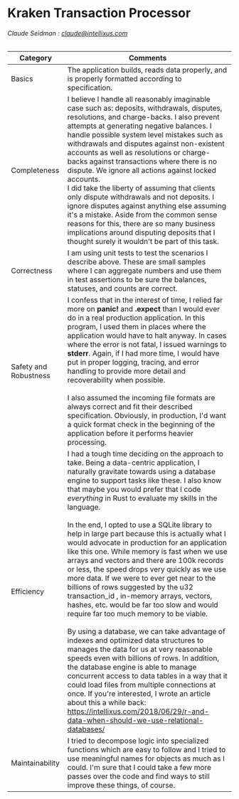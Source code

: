 # Kraken Transaction Processor

###### Claude Seidman : claude@intellixus.com





| Category              | Comments                                                     |
| --------------------- | ------------------------------------------------------------ |
| Basics                | The application builds, reads data properly, and is properly formatted according to specification. |
| Completeness          | I believe I handle all reasonably imaginable case such as: deposits, withdrawals, disputes, resolutions, and charge-backs.  I also prevent attempts at generating negative balances. I handle possible system level mistakes such as withdrawals and disputes against non-existent accounts as well as resolutions or charge-backs against transactions where there is no dispute. We ignore all actions against locked accounts.<br />I did take the liberty of assuming that clients only dispute withdrawals and not deposits. I ignore disputes against anything else assuming it's a mistake. Aside from the common sense reasons for this, there are so many business implications  around disputing deposits that I thought surely it wouldn't be part of this task. |
| Correctness           | I am using unit tests to test the scenarios I describe above. These are small samples where I can aggregate numbers and use them in test assertions to be sure the balances, statuses, and counts are correct. |
| Safety and Robustness | I confess that in the interest of time, I relied far more on **panic!** and **.expect** than I would ever do in a real production application. In this program, I used them in places where the application would have to halt anyway. In cases where the error is not fatal, I issued warnings to **stderr**. Again, if I had more time, I would have put in proper logging, tracing, and error handling to provide more detail and recoverability when possible. <br /><br />I also assumed the incoming file formats are always correct and fit their described specification. Obviously, in production, I'd want a quick format check in the beginning of the application before it performs heavier processing. |
| Efficiency            | I had a tough time deciding on the approach to take. Being a data-centric application, I naturally gravitate towards using a database engine to support tasks like these. I also know that maybe you would prefer that I code *everything* in Rust to evaluate my skills in the language. <br /><br />In the end, I opted to use a SQLite library to help in large part because this is actually what I would advocate in production for an application like this one. While memory is fast when we use arrays and vectors and there are 100k records or less, the speed drops very quickly as we use more data. If we were to ever get near to the billions of rows suggested by the u32 transaction_id , in-memory arrays, vectors, hashes, etc. would be far too slow and would require far too much memory to be viable. <br /><br />By using a database, we can take advantage of indexes and optimized data structures to manages the data for us at very reasonable speeds even with billions of rows. In addition, the database engine is able to manage concurrent access to data tables in a way that it could load files from multiple connections at once. If you're interested, I wrote an article about this a while back: https://intellixus.com/2018/06/29/r-and-data-when-should-we-use-relational-databases/ |
| Maintainability       | I tried to decompose logic into specialized functions which are easy to follow and I tried to use meaningful names for objects as much as I could. I'm sure that I could take a few more passes over the code and find ways to still improve these things, of course. |

